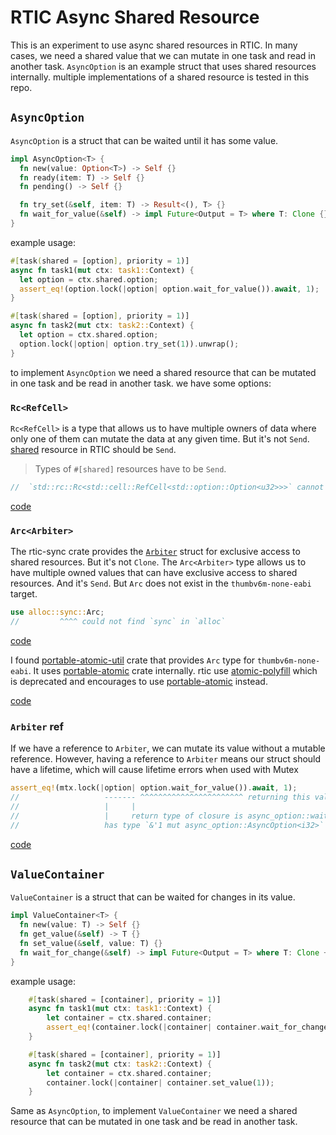# RTIC Async Shared Resource

This is an experiment to use async shared resources in RTIC. In many cases, we
need a shared value that we can mutate in one task and read in another task.
`AsyncOption` is an example struct that uses shared resources internally.
multiple implementations of a shared resource is tested in this repo.

## `AsyncOption`

`AsyncOption` is a struct that can be waited until it has some value.

```rust
impl AsyncOption<T> {
  fn new(value: Option<T>) -> Self {}
  fn ready(item: T) -> Self {}
  fn pending() -> Self {}

  fn try_set(&self, item: T) -> Result<(), T> {}
  fn wait_for_value(&self) -> impl Future<Output = T> where T: Clone {}
}
```

example usage:

```rust
#[task(shared = [option], priority = 1)]
async fn task1(mut ctx: task1::Context) {
  let option = ctx.shared.option;
  assert_eq!(option.lock(|option| option.wait_for_value()).await, 1);
}

#[task(shared = [option], priority = 1)]
async fn task2(mut ctx: task2::Context) {
  let option = ctx.shared.option;
  option.lock(|option| option.try_set(1)).unwrap();
}
```

to implement `AsyncOption` we need a shared resource that can be mutated in one
task and be read in another task. we have some options:

### `Rc<RefCell>`

`Rc<RefCell>` is a type that allows us to have multiple owners of data where
only one of them can mutate the data at any given time. But it's not `Send`.
[shared][rtic-share] resource in RTIC should be `Send`.

> Types of `#[shared]` resources have to be `Send`.

```rust
//  `std::rc::Rc<std::cell::RefCell<std::option::Option<u32>>>` cannot be sent between threads safely
```

[code][code-rc-refcell]

### `Arc<Arbiter>`

The rtic-sync crate provides the [`Arbiter`][arbiter] struct for exclusive
access to shared resources. But it's not `Clone`. The `Arc<Arbiter>` type allows
us to have multiple owned values that can have exclusive access to shared
resources. And it's `Send`. But `Arc` does not exist in the `thumbv6m-none-eabi`
target.

```rust
use alloc::sync::Arc;
//         ^^^^ could not find `sync` in `alloc`
```

[code][code-arbiter-arc]

I found [portable-atomic-util] crate that provides `Arc` type for
`thumbv6m-none-eabi`. It uses [portable-atomic] crate internally. rtic use
[atomic-polyfill] which is deprecated and encourages to use [portable-atomic]
instead.

[code][code-arbiter-portable-arc]

### `Arbiter` ref

If we have a reference to `Arbiter`, we can mutate its value without a mutable
reference. However, having a reference to `Arbiter` means our struct should have
a lifetime, which will cause lifetime errors when used with Mutex

```rust
assert_eq!(mtx.lock(|option| option.wait_for_value()).await, 1);
//                   ------- ^^^^^^^^^^^^^^^^^^^^^^^ returning this value requires that `'1` must outlive `'2`
//                   |     |
//                   |     return type of closure is async_option::wait_for_value_future::WaitForValueFuture<'2, i32>
//                   has type `&'1 mut async_option::AsyncOption<i32>`

```

[code][code-arbiter-ref]

## `ValueContainer`

`ValueContainer` is a struct that can be waited for changes in its value.

```rust
impl ValueContainer<T> {
  fn new(value: T) -> Self {}
  fn get_value(&self) -> T {}
  fn set_value(&self, value: T) {}
  fn wait_for_change(&self) -> impl Future<Output = T> where T: Clone + PartialEq<T> {}
}
```

example usage:

```rust
    #[task(shared = [container], priority = 1)]
    async fn task1(mut ctx: task1::Context) {
        let container = ctx.shared.container;
        assert_eq!(container.lock(|container| container.wait_for_change()).await, 1);
    }

    #[task(shared = [container], priority = 1)]
    async fn task2(mut ctx: task2::Context) {
        let container = ctx.shared.container;
        container.lock(|container| container.set_value(1));
    }
```

Same as `AsyncOption`, to implement `ValueContainer` we need a shared resource
that can be mutated in one task and be read in another task.

[rtic-share]:
  https://rtic.rs/2/book/en/by-example/resources.html#shared-resources-and-lock
[arbiter]: https://docs.rs/rtic-sync/latest/rtic_sync/arbiter/index.html
[code-rc-refcell]:
  https://github.com/smmoosavi/rtic-async-shared-resource/tree/rc-refcell/src
[code-arbiter-arc]:
  https://github.com/smmoosavi/rtic-async-shared-resource/tree/arbiter-arc/src
[code-arbiter-portable-arc]:
  https://github.com/smmoosavi/rtic-async-shared-resource/tree/arbiter-portable-arc/src
[code-arbiter-ref]:
  https://github.com/smmoosavi/rtic-async-shared-resource/tree/arbiter-ref/src
[portable-atomic-util]: https://crates.io/crates/portable-atomic-util
[portable-atomic]: https://crates.io/crates/portable-atomic
[atomic-polyfill]: https://crates.io/crates/atomic-polyfill
